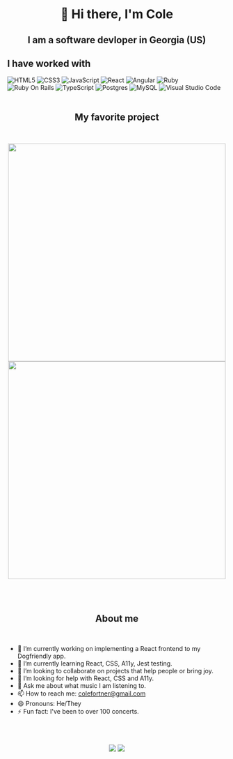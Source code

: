 
<p>
  <h1 align="center">👋 Hi there, I'm Cole</h1>
</p>

<p>
  <h2 align="center">I am a software devloper in Georgia (US)</h1>
</p>


## I have worked with
<img alt="HTML5" src="https://img.shields.io/badge/html5%20-%23E34F26.svg?&style=for-the-badge&logo=html5&logoColor=white"/> <img alt="CSS3" src="https://img.shields.io/badge/css3%20-%231572B6.svg?&style=for-the-badge&logo=css3&logoColor=white"/>   <img alt="JavaScript" src="https://img.shields.io/badge/javascript%20-%23323330.svg?&style=for-the-badge&logo=javascript&logoColor=%23F7DF1E"/> <img alt="React" src="https://img.shields.io/badge/react%20-%2320232a.svg?&style=for-the-badge&logo=react&logoColor=%2361DAFB"/> <img alt="Angular" src="https://img.shields.io/badge/Angular-DD0031?style=for-the-badge&logo=angular&logoColor=white"/> <img alt="Ruby" src="https://img.shields.io/badge/Ruby-CC342D?style=for-the-badge&logo=ruby&logoColor=white"/> <img alt="Ruby On Rails" src="https://img.shields.io/badge/Ruby_on_Rails-CC0000?style=for-the-badge&logo=ruby-on-rails&logoColor=whiteg"/> <img alt="TypeScript" src="https://img.shields.io/badge/typescript%20-%23007ACC.svg?&style=for-the-badge&logo=typescript&logoColor=white"/> <img alt="Postgres" src="https://img.shields.io/badge/PostgreSQL-316192?style=for-the-badge&logo=postgresql&logoColor=white"/> <img alt="MySQL" src="https://img.shields.io/badge/MySQL-00000F?style=for-the-badge&logo=mysql&logoColor=white"/> <img alt="Visual Studio Code" src="https://img.shields.io/badge/Visual%20Studio%20Code-0078d7.svg?&style=for-the-badge&logo=visual-studio-code&logoColor=white"/>
</br>
</br>

<p>  <h2 align="center">My favorite project</h2></p>
</br>
<p align="center">
  <img width="500" src="https://user-images.githubusercontent.com/20844376/134268471-afeb2cee-a88f-4e4e-a383-594b65c5b9cd.png" />
  <a href="https://github.com/colefornter/dogfriendly">              
    <img width="500" src="https://github-readme-stats.vercel.app/api/pin/?username=colefortner&repo=dogfriendly&theme=react" />
  </a>
</p>
</br>
</br>

<p>  <h2 align="center">About me</h2></p>
</br>

- 🔭 I’m currently working on implementing a React frontend to my Dogfriendly app.
- 🌱 I’m currently learning React, CSS, A11y, Jest testing.
- 👯 I’m looking to collaborate on projects that help people or bring joy.
- 🤔 I’m looking for help with React, CSS and A11y.
- 💬 Ask me about what music I am listening to.
- 📫 How to reach me: colefortner@gmail.com
- 😄 Pronouns: He/They
- ⚡ Fun fact: I've been to over 100 concerts. 

<br/>
<br/>
<p align="center">
<img src="https://github-readme-stats.vercel.app/api?username=colefortner&show_icons=true&theme=react" />
<img src="https://github-readme-stats.vercel.app/api/top-langs/?username=colefortner&theme=react&layout=compact" />
</p>

